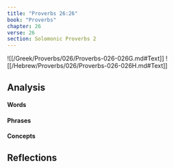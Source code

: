```yaml
---
title: "Proverbs 26:26"
book: "Proverbs"
chapter: 26
verse: 26
section: Solomonic Proverbs 2
---
```

![[/Greek/Proverbs/026/Proverbs-026-026G.md#Text]]
![[/Hebrew/Proverbs/026/Proverbs-026-026H.md#Text]]

## Analysis

#### Words

#### Phrases

#### Concepts

## Reflections
